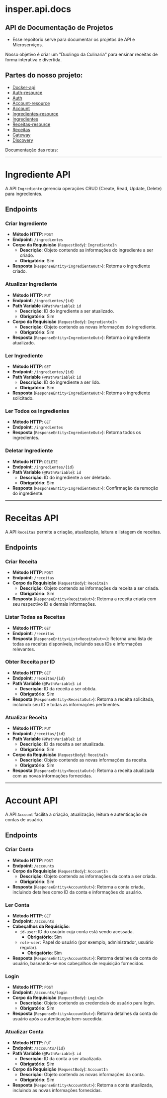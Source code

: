 # insper.api.docs

## API de Documentação de Projetos

- Esse repoitorio serve para documentar os projetos de API e Microserviços.

Nosso objetivo é criar um "Duolingo da Culinaria" para ensinar receitas de forma interativa e divertida.

## Partes do nosso projeto:

- [Docker-api](https://github.com/P-ASilva/insper.api.docker-api.git)
- [Auth-resource](https://github.com/P-ASilva/insper.api.auth-resource.git)
- [Auth](https://github.com/P-ASilva/insper.api.auth.git)
- [Account-resource](https://github.com/P-ASilva/insper.api.account-resource.git)
- [Account](https://github.com/P-ASilva/insper.api.account.git)
- [Ingredientes-resource](https://github.com/Maraba23/insper.api.ingredientes-resource.git)
- [Ingredientes](https://github.com/Maraba23/insper.api.ingredientes.git)
- [Receitas-resource](https://github.com/P-ASilva/insper.api.receitas-resource.git)
- [Receitas](https://github.com/P-ASilva/insper.api.receitas.git)
- [Gateway](https://github.com/Maraba23/insper.api.gateway.git)
- [Discovery](https://github.com/Maraba23/insper.api.discovery.git)


Documentação das rotas:

---

# Ingrediente API

A API `Ingrediente` gerencia operações CRUD (Create, Read, Update, Delete) para ingredientes.

## Endpoints

### Criar Ingrediente

- **Método HTTP**: `POST`
- **Endpoint**: `/ingredientes`
- **Corpo da Requisição** (`RequestBody`): `IngredienteIn`
  - **Descrição**: Objeto contendo as informações do ingrediente a ser criado.
  - **Obrigatório**: Sim
- **Resposta** (`ResponseEntity<IngredienteOut>`): Retorna o ingrediente criado.

### Atualizar Ingrediente

- **Método HTTP**: `PUT`
- **Endpoint**: `/ingredientes/{id}`
- **Path Variable** (`@PathVariable`): `id`
  - **Descrição**: ID do ingrediente a ser atualizado.
  - **Obrigatório**: Sim
- **Corpo da Requisição** (`RequestBody`): `IngredienteIn`
  - **Descrição**: Objeto contendo as novas informações do ingrediente.
  - **Obrigatório**: Sim
- **Resposta** (`ResponseEntity<IngredienteOut>`): Retorna o ingrediente atualizado.

### Ler Ingrediente

- **Método HTTP**: `GET`
- **Endpoint**: `/ingredientes/{id}`
- **Path Variable** (`@PathVariable`): `id`
  - **Descrição**: ID do ingrediente a ser lido.
  - **Obrigatório**: Sim
- **Resposta** (`ResponseEntity<IngredienteOut>`): Retorna o ingrediente solicitado.

### Ler Todos os Ingredientes

- **Método HTTP**: `GET`
- **Endpoint**: `/ingredientes`
- **Resposta** (`ResponseEntity<IngredienteOut>`): Retorna todos os ingredientes.

### Deletar Ingrediente

- **Método HTTP**: `DELETE`
- **Endpoint**: `/ingredientes/{id}`
- **Path Variable** (`@PathVariable`): `id`
  - **Descrição**: ID do ingrediente a ser deletado.
  - **Obrigatório**: Sim
- **Resposta** (`ResponseEntity<IngredienteOut>`): Confirmação da remoção do ingrediente.

---

# Receitas API

A API `Receitas` permite a criação, atualização, leitura e listagem de receitas.

## Endpoints

### Criar Receita

- **Método HTTP**: `POST`
- **Endpoint**: `/receitas`
- **Corpo da Requisição** (`RequestBody`): `ReceitaIn`
  - **Descrição**: Objeto contendo as informações da receita a ser criada.
  - **Obrigatório**: Sim
- **Resposta** (`ResponseEntity<ReceitaOut>`): Retorna a receita criada com seu respectivo ID e demais informações.

### Listar Todas as Receitas

- **Método HTTP**: `GET`
- **Endpoint**: `/receitas`
- **Resposta** (`ResponseEntity<List<ReceitaOut>>`): Retorna uma lista de todas as receitas disponíveis, incluindo seus IDs e informações relevantes.

### Obter Receita por ID

- **Método HTTP**: `GET`
- **Endpoint**: `/receitas/{id}`
- **Path Variable** (`@PathVariable`): `id`
  - **Descrição**: ID da receita a ser obtida.
  - **Obrigatório**: Sim
- **Resposta** (`ResponseEntity<ReceitaOut>`): Retorna a receita solicitada, incluindo seu ID e todas as informações pertinentes.

### Atualizar Receita

- **Método HTTP**: `PUT`
- **Endpoint**: `/receitas/{id}`
- **Path Variable** (`@PathVariable`): `id`
  - **Descrição**: ID da receita a ser atualizada.
  - **Obrigatório**: Sim
- **Corpo da Requisição** (`RequestBody`): `ReceitaIn`
  - **Descrição**: Objeto contendo as novas informações da receita.
  - **Obrigatório**: Sim
- **Resposta** (`ResponseEntity<ReceitaOut>`): Retorna a receita atualizada com as novas informações fornecidas.

---

# Account API

A API `Account` facilita a criação, atualização, leitura e autenticação de contas de usuário.

## Endpoints

### Criar Conta

- **Método HTTP**: `POST`
- **Endpoint**: `/accounts`
- **Corpo da Requisição** (`RequestBody`): `AccountIn`
  - **Descrição**: Objeto contendo as informações da conta a ser criada.
  - **Obrigatório**: Sim
- **Resposta** (`ResponseEntity<AccountOut>`): Retorna a conta criada, incluindo detalhes como ID da conta e informações do usuário.

### Ler Conta

- **Método HTTP**: `GET`
- **Endpoint**: `/accounts`
- **Cabeçalhos da Requisição**:
  - `id-user`: ID do usuário cuja conta está sendo acessada.
    - **Obrigatório**: Sim
  - `role-user`: Papel do usuário (por exemplo, administrador, usuário regular).
    - **Obrigatório**: Sim
- **Resposta** (`ResponseEntity<AccountOut>`): Retorna detalhes da conta do usuário, baseando-se nos cabeçalhos de requisição fornecidos.

### Login

- **Método HTTP**: `POST`
- **Endpoint**: `/accounts/login`
- **Corpo da Requisição** (`RequestBody`): `LoginIn`
  - **Descrição**: Objeto contendo as credenciais do usuário para login.
  - **Obrigatório**: Sim
- **Resposta** (`ResponseEntity<AccountOut>`): Retorna detalhes da conta do usuário após a autenticação bem-sucedida.

### Atualizar Conta

- **Método HTTP**: `PUT`
- **Endpoint**: `/accounts/{id}`
- **Path Variable** (`@PathVariable`): `id`
  - **Descrição**: ID da conta a ser atualizada.
  - **Obrigatório**: Sim
- **Corpo da Requisição** (`RequestBody`): `AccountIn`
  - **Descrição**: Objeto contendo as novas informações da conta.
  - **Obrigatório**: Sim
- **Resposta** (`ResponseEntity<AccountOut>`): Retorna a conta atualizada, incluindo as novas informações fornecidas.
